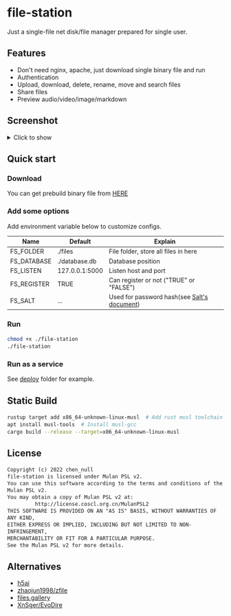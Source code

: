 # file-station

Just a single-file net disk/file manager prepared for single user.

## Features

- Don't need nginx, apache, just download single binary file and run
- Authentication
- Upload, download, delete, rename, move and search files
- Share files
- Preview audio/video/image/markdown

## Screenshot

<details>
    <summary>Click to show</summary>
    <img src="./docs/Screenshot_main_ui.png" alt="main_ui">
    <img src="./docs/Screenshot_image_preview.png" alt="image_preview">
    <img src="./docs/Screenshot_markdown_preview.png">
    <img src="./docs/Screenshot_video_preview.png">
</details>

## Quick start

### Download 

You can get prebuild binary file from [HERE](https://github.com/chenx6/file-station/releases)

### Add some options

Add environment variable below to customize configs.

| Name | Default | Explain |
| - | - | - |
|FS_FOLDER|./files|File folder, store all files in here|
|FS_DATABASE|./database.db|Database position|
|FS_LISTEN|127.0.0.1:5000|Listen host and port|
|FS_REGISTER|TRUE|Can register or not ("TRUE" or "FALSE")|
|FS_SALT|...|Used for password hash(see [Salt's document](https://docs.rs/password-hash/*/password_hash/struct.Salt.html))|

### Run

```bash
chmod +x ./file-station
./file-station
```

### Run as a service

See [deploy](./deploy/) folder for example.

## Static Build

```bash
rustup target add x86_64-unknown-linux-musl  # Add rust musl toolchain
apt install musl-tools  # Install musl-gcc
cargo build --release --target=x86_64-unknown-linux-musl
```

## License

```plaintext
Copyright (c) 2022 chen_null
file-station is licensed under Mulan PSL v2.
You can use this software according to the terms and conditions of the Mulan PSL v2.
You may obtain a copy of Mulan PSL v2 at:
         http://license.coscl.org.cn/MulanPSL2
THIS SOFTWARE IS PROVIDED ON AN "AS IS" BASIS, WITHOUT WARRANTIES OF ANY KIND,
EITHER EXPRESS OR IMPLIED, INCLUDING BUT NOT LIMITED TO NON-INFRINGEMENT,
MERCHANTABILITY OR FIT FOR A PARTICULAR PURPOSE.
See the Mulan PSL v2 for more details.
```

## Alternatives

- [h5ai](https://larsjung.de/h5ai/)
- [zhaojun1998/zfile](https://github.com/zhaojun1998/zfile)
- [files.gallery](https://www.files.gallery/)
- [XnSger/EvoDire](https://github.com/XnSger/EvoDire)
